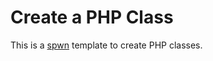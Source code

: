 # Create a PHP Class

This is a [spwn](https://crates.io/crates/spawn-cli) template to create PHP
classes.
